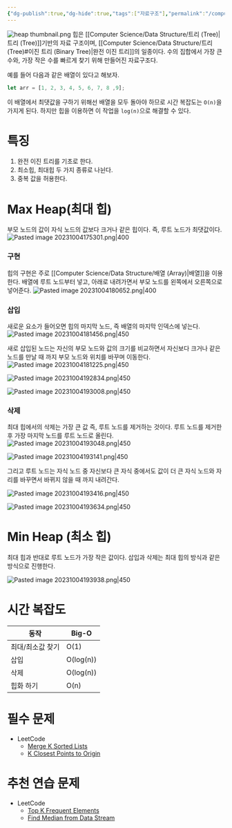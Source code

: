 ```yaml
---
{"dg-publish":true,"dg-hide":true,"tags":["자료구조"],"permalink":"/computer-science/data-structure/heap/","hide":true,"dgPassFrontmatter":true,"noteIcon":""}
---
```


![heap thumbnail.png](/img/user/Computer%20Science/Data%20Structure/heap%20thumbnail.png)
힙은 [[Computer Science/Data Structure/트리 (Tree)\|트리 (Tree)]]기반의 자료 구조이며, [[Computer Science/Data Structure/트리 (Tree)#이진 트리 (Binary Tree)\|완전 이진 트리]]의 일종이다. 수의 집합에서 가장 큰 수와, 가장 작은 수를 빠르게 찾기 위해 만들어진 자료구조다.

예를 들어 다음과 같은 배열이 있다고 해보자.
```js
let arr = [1, 2, 3, 4, 5, 6, 7, 8 ,9];
```

이 배열에서 최댓값을 구하기 위해선 배열을 모두 돌아야 하므로 시간 복잡도는 `O(n)`을 가지게 된다. 하지만 힙을 이용하면 이 작업을 `log(n)`으로 해결할 수 있다.

# 특징
1. 완전 이진 트리를 기초로 한다.
2. 최소힙, 최대힙 두 가지 종류로 나뉜다.
3. 중복 값을 허용한다.


# Max Heap(최대 힙)
부모 노드의 값이 자식 노드의 값보다 크거나 같은 힙이다. 즉, 루트 노드가 최댓값이다.
![Pasted image 20231004175301.png|400](/img/user/Computer%20Science/Data%20Structure/Pasted%20image%2020231004175301.png)
### 구현
힙의 구현은 주로 [[Computer Science/Data Structure/배열 (Array)\|배열]]을 이용한다. 배열에 루트 노드부터 넣고, 아래로 내려가면서 부모 노드를 왼쪽에서 오른쪽으로 넣어준다.
![Pasted image 20231004180652.png|400](/img/user/Computer%20Science/Data%20Structure/Pasted%20image%2020231004180652.png)

### 삽입
새로운 요소가 들어오면 힙의 마지막 노드, 즉 배열의 마지막 인덱스에 넣는다.
![Pasted image 20231004181456.png|450](/img/user/Computer%20Science/Data%20Structure/Pasted%20image%2020231004181456.png)


새로 삽입된 노드는 자신의 부모 노드와 값의 크기를 비교하면서 자신보다 크거나 같은 노드를 만날 때 까지 부모 노드와 위치를 바꾸며 이동한다.
![Pasted image 20231004181225.png|450](/img/user/Computer%20Science/Data%20Structure/Pasted%20image%2020231004181225.png)

![Pasted image 20231004192834.png|450](/img/user/Computer%20Science/Data%20Structure/Pasted%20image%2020231004192834.png)

![Pasted image 20231004193008.png|450](/img/user/Computer%20Science/Data%20Structure/Pasted%20image%2020231004193008.png)


### 삭제
최대 힙에서의 삭제는 가장 큰 값 즉, 루트 노드를 제거하는 것이다. 루트 노드를 제거한 후 가장 마지막 노드를 루트 노드로 올린다.
![Pasted image 20231004193048.png|450](/img/user/Computer%20Science/Data%20Structure/Pasted%20image%2020231004193048.png)

![Pasted image 20231004193141.png|450](/img/user/Computer%20Science/Data%20Structure/Pasted%20image%2020231004193141.png)

그리고 루트 노드는 자식 노드 중 자신보다 큰 자식 중에서도 값이 더 큰 자식 노드와 자리를 바꾸면서 바뀌지 않을 때 까지 내려간다.

![Pasted image 20231004193416.png|450](/img/user/Computer%20Science/Data%20Structure/Pasted%20image%2020231004193416.png)

![Pasted image 20231004193634.png|450](/img/user/Computer%20Science/Data%20Structure/Pasted%20image%2020231004193634.png)

# Min Heap (최소 힙)
최대 힙과 반대로 루트 노드가 가장 작은 값이다.
삽입과 삭제는 최대 힙의 방식과 같은 방식으로 진행한다.

![Pasted image 20231004193938.png|450](/img/user/Computer%20Science/Data%20Structure/Pasted%20image%2020231004193938.png)


# 시간 복잡도
| 동작             | Big-O     |
| ---------------- | --------- |
| 최대/최소값 찾기 | O(1)      |
| 삽입             | O(log(n)) |
| 삭제             | O(log(n)) |
| 힙화 하기        | O(n)      |


# 필수 문제
- LeetCode
	- [Merge K Sorted Lists](https://leetcode.com/problems/merge-k-sorted-lists/)
	- [K Closest Points to Origin](https://leetcode.com/problems/k-closest-points-to-origin/)


# 추천 연습 문제
- LeetCode
	- [Top K Frequent Elements](https://leetcode.com/problems/top-k-frequent-elements/)
	- [Find Median from Data Stream](https://leetcode.com/problems/find-median-from-data-stream/)